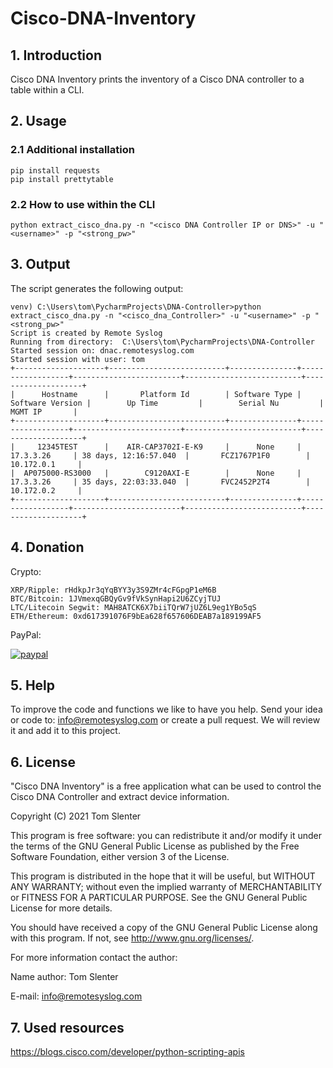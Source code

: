 # **Cisco-DNA-Inventory**

## 1. Introduction
Cisco DNA Inventory prints the inventory of a Cisco DNA controller to a table within a CLI.

## 2. Usage

### 2.1 Additional installation
```
pip install requests
pip install prettytable
```

### 2.2 How to use within the CLI
```
python extract_cisco_dna.py -n "<cisco DNA Controller IP or DNS>" -u "<username>" -p "<strong_pw>"
```

## 3. Output
The script generates the following output:
```
venv) C:\Users\tom\PycharmProjects\DNA-Controller>python extract_cisco_dna.py -n "<cisco_dna_Controller>" -u "<username>" -p "<strong_pw>"
Script is created by Remote Syslog
Running from directory:  C:\Users\tom\PycharmProjects\DNA-Controller
Started session on: dnac.remotesyslog.com
Started session with user: tom
+--------------------+--------------------------+---------------+------------------+------------------------+--------------------------+--------------------+
|      Hostname      |       Platform Id        | Software Type | Software Version |        Up Time         |        Serial Nu         |      MGMT IP       |
+--------------------+--------------------------+---------------+------------------+------------------------+--------------------------+--------------------+
|     12345TEST      |    AIR-CAP3702I-E-K9     |      None     |    17.3.3.26     | 38 days, 12:16:57.040  |       FCZ1767P1F0        |     10.172.0.1     |
|  AP075000-RS3000   |        C9120AXI-E        |      None     |    17.3.3.26     | 35 days, 22:03:33.040  |       FVC2452P2T4        |     10.172.0.2     |
+--------------------+--------------------------+---------------+------------------+------------------------+--------------------------+--------------------+
```

## 4. Donation

Crypto:

```
XRP/Ripple: rHdkpJr3qYqBYY3y3S9ZMr4cFGpgP1eM6B
BTC/Bitcoin: 1JVmexqGBQyGv9fVkSynHapi2U6ZCyjTUJ
LTC/Litecoin Segwit: MAH8ATCK6X7biiTQrW7jUZ6L9eg1YBo5qS
ETH/Ethereum: 0xd617391076F9bEa628f657606DEAB7a189199AF5
```
PayPal:

[![paypal](https://www.paypalobjects.com/en_US/NL/i/btn/btn_donateCC_LG.gif)](https://www.paypal.com/cgi-bin/webscr?cmd=_donations&business=KQKRPDQYHYR7W&currency_code=EUR&source=url)

## 5. Help

To improve the code and functions we like to have you help. Send your idea or code to: info@remotesyslog.com or create a pull request. We will review it and add it to this project.

## 6. License
"Cisco DNA Inventory" is a free application what can be used to control the Cisco DNA Controller and extract device information.

Copyright (C) 2021 Tom Slenter

This program is free software: you can redistribute it and/or modify it under the terms of the GNU General Public License as published by the Free Software Foundation, either version 3 of the License.

This program is distributed in the hope that it will be useful, but WITHOUT ANY WARRANTY; without even the implied warranty of MERCHANTABILITY or FITNESS FOR A PARTICULAR PURPOSE. See the GNU General Public License for more details.

You should have received a copy of the GNU General Public License along with this program. If not, see http://www.gnu.org/licenses/.

For more information contact the author:

Name author: Tom Slenter

E-mail: info@remotesyslog.com

## 7. Used resources
https://blogs.cisco.com/developer/python-scripting-apis
